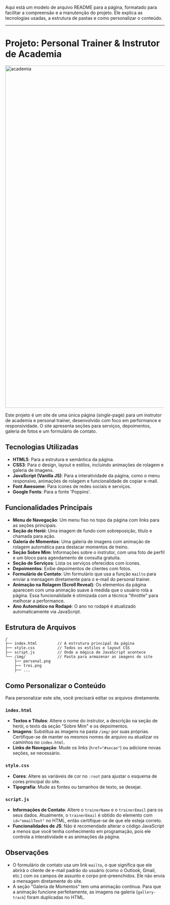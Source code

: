 Aqui está um modelo de arquivo README para a página, formatado para facilitar a compreensão e a manutenção do projeto. Ele explica as tecnologias usadas, a estrutura de pastas e como personalizar o conteúdo.

-----


# Projeto: Personal Trainer & Instrutor de Academia

<img width="1080" height="1080" alt="academia" src="https://github.com/user-attachments/assets/2a3db918-2448-4673-ad6a-5a119ac0cabc" />


Este projeto é um site de uma única página (single-page) para um instrutor de academia e personal trainer, desenvolvido com foco em performance e responsividade. O site apresenta seções para serviços, depoimentos, galeria de fotos e um formulário de contato.

## Tecnologias Utilizadas

  * **HTML5**: Para a estrutura e semântica da página.
  * **CSS3**: Para o design, layout e estilos, incluindo animações de rolagem e galeria de imagens.
  * **JavaScript (Vanilla JS)**: Para a interatividade da página, como o menu responsivo, animações de rolagem e funcionalidade de copiar e-mail.
  * **Font Awesome**: Para ícones de redes sociais e serviços.
  * **Google Fonts**: Para a fonte 'Poppins'.

## Funcionalidades Principais

  * **Menu de Navegação**: Um menu fixo no topo da página com links para as seções principais.
  * **Seção de Herói**: Uma imagem de fundo com sobreposição, título e chamada para ação.
  * **Galeria de Momentos**: Uma galeria de imagens com animação de rolagem automática para destacar momentos de treino.
  * **Seção Sobre Mim**: Informações sobre o instrutor, com uma foto de perfil e um bloco para agendamento de consulta gratuita.
  * **Seção de Serviços**: Lista os serviços oferecidos com ícones.
  * **Depoimentos**: Exibe depoimentos de clientes com fotos.
  * **Formulário de Contato**: Um formulário que usa a função `mailto` para enviar a mensagem diretamente para o e-mail do personal trainer.
  * **Animação na Rolagem (Scroll Reveal)**: Os elementos da página aparecem com uma animação suave à medida que o usuário rola a página. Essa funcionalidade é otimizada com a técnica "throttle" para melhorar a performance.
  * **Ano Automático no Rodapé**: O ano no rodapé é atualizado automaticamente via JavaScript.

## Estrutura de Arquivos

```
/
├── index.html         // A estrutura principal da página
├── style.css          // Todos os estilos e layout CSS
├── script.js          // Onde a mágica de JavaScript acontece
└── /img/              // Pasta para armazenar as imagens do site
    ├── personal.png
    ├── trei.png
    ├── ...
```

## Como Personalizar o Conteúdo

Para personalizar este site, você precisará editar os arquivos diretamente.

### `index.html`

  * **Textos e Títulos**: Altere o nome do instrutor, a descrição na seção de herói, o texto da seção "Sobre Mim" e os depoimentos.
  * **Imagens**: Substitua as imagens na pasta `/img/` por suas próprias. Certifique-se de manter os mesmos nomes de arquivo ou atualizar os caminhos no `index.html`.
  * **Links de Navegação**: Mude os links (`href="#secao"`) ou adicione novas seções, se necessário.

### `style.css`

  * **Cores**: Altere as variáveis de cor no `:root` para ajustar o esquema de cores principal do site.
  * **Tipografia**: Mude as fontes ou tamanhos de texto, se desejar.

### `script.js`

  * **Informações de Contato**: Altere o `trainerName` e o `trainerEmail` para os seus dados. Atualmente, o `trainerEmail` é obtido do elemento com `id="emailText"` no HTML, então certifique-se de que ele esteja correto.
  * **Funcionalidades de JS**: Não é recomendado alterar o código JavaScript a menos que você tenha conhecimento em programação, pois ele controla a interatividade e as animações da página.

## Observações

  * O formulário de contato usa um link `mailto`, o que significa que ele abrirá o cliente de e-mail padrão do usuário (como o Outlook, Gmail, etc.) com os campos de assunto e corpo pré-preenchidos. Ele não envia a mensagem diretamente do site.
  * A seção "Galeria de Momentos" tem uma animação contínua. Para que a animação funcione perfeitamente, as imagens na galeria (`gallery-track`) foram duplicadas no HTML.
